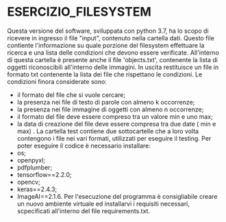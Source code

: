 # ESERCIZIO_FILESYSTEM
Questa versione del software, sviluppata con python 3.7, ha lo scopo di ricevere in ingresso il file "input", contenuto nella cartella dati. Questo file contiente l'informazione su quale porzione del filesystem effettuare la ricerca e una lista delle condizioni che devono essere verificate.
All'interno di questa cartella è presente anche il file 'objects.txt', contenente la lista di oggetti riconoscibili all'interno delle immagini.
In uscita restituisce un file in formato txt contenente la lista dei file che rispettano le condizioni.
Le condizioni finora considerate sono:
- il formato del file che si vuole cercare;
- la presenza nei file di testo di parole con almeno k occorrenze;
- la presenza nei file immagine di oggetti con almeno n occorrenze;
- il formato del file deve essere compreso tra un valore min e uno max;
- la data di creazione del file deve essere compresa tra due date ( min e max) .
La cartella test contiene due sottocartelle che a loro volta contengono i file nei vari formati, utilizzati per eseguire il testing. 
Per poter eseguire il codice è necessario installare:
- os;
- openpyxl;
- pdfplumber;
- tensorflow==2.2.0;
- opencv;
- keras==2.4.3;
- ImageAI==2.1.6.
Per l'esecuzione del programma è consigliabile creare un nuovo ambiente virtuale ed installarvi i requisiti necessari, scpecificati all'interno del file requirements.txt.
